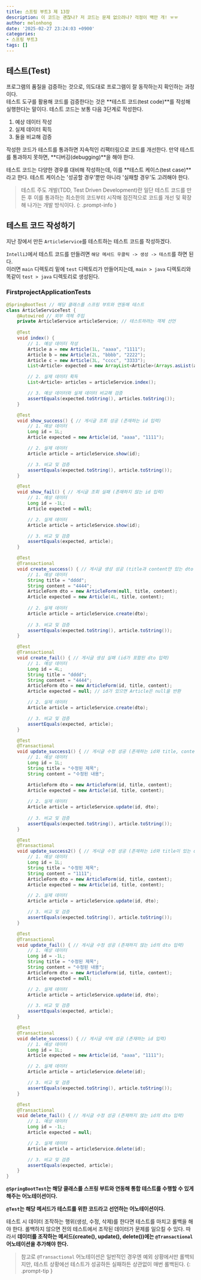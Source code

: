```yaml
---
title: 스프링 부트3 제 13장
description: 이 코드는 괜찮나? 저 코드는 문제 없으려나? 걱정이 백만 개! ㅠㅠ
author: melonhong
date: '2025-02-27 23:24:03 +0900'
categories:
- 스프링 부트3
tags: []
---
```

## 테스트(Test)
프로그램의 품질을 검증하는 것으로, 의도대로 프로그램이 잘 동작하는지 확인하는 과정이다.  
테스트 도구를 활용해 코드를 검증한다는 것은 **테스트 코드(test code)**를 작성해 실행한다는 말이다. 테스트 코드는 보통 다음 3단계로 작성한다.

1. 예상 데이터 작성
2. 실제 데이터 획득
3. 둘을 비교해 검증

작성한 코드가 테스트를 통과하면 지속적인 리팩터링으로 코드를 개선한다. 만약 테스트를 통과하지 못하면, **디버깅(debugging)**을 해야 한다.  

테스트 코드는 다양한 경우를 대비해 작성하는데, 이를 **테스트 케이스(test case)**라고 한다. 테스트 케이스는 '성공할 경우'뿐만 아니라 '실패할 경우'도 고려해야 한다.

> 테스트 주도 개발(TDD, Test Driven Development)란 일단 테스트 코드를 만든 후 이를 통과하는 최소한의 코드부터 시작해 점진적으로 코드를 개선 및 확장해 나가는 개발 방식이다.
{: .prompt-info }


## 테스트 코드 작성하기
지난 장에서 만든 `ArticleService`를 테스트하는 테스트 코드를 작성하겠다.  

`IntelliJ`에서 테스트 코드를 만들려면 `해당 메서드 우클릭 -> 생성 -> 테스트`를 하면 된다.  
이러면 `main` 디렉토리 밑에 `test` 디렉토리가 만들어지는데, `main > java` 디렉토리와 똑같이 `test > java` 디렉토리로 생성된다.

### FirstprojectApplicationTests
```java
@SpringBootTest // 해당 클래스를 스프링 부트와 연동해 테스트
class ArticleServiceTest {
    @Autowired // 외부 객체 주입
    private ArticleService articleService; // 테스트하려는 객체 선언
    
    @Test
    void index() {
        // 1. 예상 데이터 작성
        Article a = new Article(1L, "aaaa", "1111");
        Article b = new Article(2L, "bbbb", "2222");
        Article c = new Article(3L, "cccc", "3333");
        List<Article> expected = new ArrayList<Article>(Arrays.asList(a, b, c));

        // 2. 실제 데이터 획득
        List<Article> articles = articleService.index();

        // 3. 예상 데이터와 실제 데이터 비교해 검증
        assertEquals(expected.toString(), articles.toString());
    }

    @Test
    void show_success() { // 게시글 조회 성공 (존재하는 id 입력)
        // 1. 예상 데이터
        Long id = 1L;
        Article expected = new Article(id, "aaaa", "1111");

        // 2. 실제 데이터
        Article article = articleService.show(id);

        // 3. 비교 및 검증
        assertEquals(expected.toString(), article.toString());
    }

    @Test
    void show_fail() { // 게시글 조회 실패 (존재하지 않는 id 입력)
        // 1. 예상 데이터
        Long id = -1L;
        Article expected = null;

        // 2. 실제 데이터
        Article article = articleService.show(id);

        // 3. 비교 및 검증
        assertEquals(expected, article);
    }

    @Test
    @Transactional
    void create_success() { // 게시글 생성 성공 (title과 content만 있는 dto 입력)
        // 1. 예상 데이터
        String title = "dddd";
        String content = "4444";
        ArticleForm dto = new ArticleForm(null, title, content);
        Article expected = new Article(4L, title, content);
        
        // 2. 실제 데이터
        Article article = articleService.create(dto);
        
        // 3. 비교 및 검증
        assertEquals(expected.toString(), article.toString());
    }

    @Test
    @Transactional
    void create_fail() { // 게시글 생성 실패 (id가 포함된 dto 입력)
        // 1. 예상 데이터
        Long id = 4L;
        String title = "dddd";
        String content = "4444";
        ArticleForm dto = new ArticleForm(id, title, content);
        Article expected = null; // id가 있으면 Article은 null을 반환

        // 2. 실제 데이터
        Article article = articleService.create(dto);

        // 3. 비교 및 검증
        assertEquals(expected, article);
    }

    @Test
    @Transactional
    void update_success1() { // 게시글 수정 성공 (존재하는 id와 title, content가 있는 dto 입력)
        // 1. 예상 데이터
        Long id = 1L;
        String title = "수정된 제목";
        String content = "수정된 내용";

        ArticleForm dto = new ArticleForm(id, title, content);
        Article expected = new Article(id, title, content);
        
        // 2. 실제 데이터
        Article article = articleService.update(id, dto);
        
        // 3. 비교 및 검증
        assertEquals(expected.toString(), article.toString());
    }

    @Test
    @Transactional
    void update_success2() { // 게시글 수정 성공 (존재하는 id와 title이 있는 dto 입력)
        // 1. 예상 데이터
        Long id = 1L;
        String title = "수정된 제목";
        String content = "1111";
        ArticleForm dto = new ArticleForm(id, title, content);
        Article expected = new Article(id, title, content);

        // 2. 실제 데이터
        Article article = articleService.update(id, dto);

        // 3. 비교 및 검증
        assertEquals(expected.toString(), article.toString());
    }

    @Test
    @Transactional
    void update_fail() { // 게시글 수정 성공 (존재하지 않는 id의 dto 입력)
        // 1. 예상 데이터
        Long id = -1L;
        String title = "수정된 제목";
        String content = "수정된 내용";
        ArticleForm dto = new ArticleForm(id, title, content);
        Article expected = null;

        // 2. 실제 데이터
        Article article = articleService.update(id, dto);

        // 3. 비교 및 검증
        assertEquals(expected, article);
    }

    @Test
    @Transactional
    void delete_success() { // 게시글 삭제 성공 (존재하는 id 입력)
        // 1. 예상 데이터
        Long id = 1L;
        Article expected = new Article(id, "aaaa", "1111");

        // 2. 실제 데이터
        Article article = articleService.delete(id);

        // 3. 비교 및 검증
        assertEquals(expected.toString(), article.toString());
    }

    @Test
    @Transactional
    void delete_fail() { // 게시글 수정 성공 (존재하지 않는 id의 dto 입력)
        // 1. 예상 데이터
        Long id = -1L;
        Article expected = null;

        // 2. 실제 데이터
        Article article = articleService.delete(id);

        // 3. 비교 및 검증
        assertEquals(expected, article);
    }
}
```
**`@SpringBootTest`는 해당 클래스를 스프링 부트와 연동해 통합 테스트를 수행할 수 있게 해주는 어노테이션이다.**  

**`@Test`는 해당 메서드가 테스트를 위한 코드라고 선언하는 어노테이션이다.**  

테스트 시 데이터 조작하는 행위(생성, 수정, 삭제)를 한다면 테스트를 마치고 롤백을 해야 한다. 롤백하지 않으면 전의 테스트에서 조작된 데이터가 문제를 일으킬 수 있다. 따라서 **데이터를 조작하는 메서드(create(), update(), delete())에는 `@Transactional` 어노테이션을 추가해야 한다.**

> 참고로 `@Transactional` 어노테이션은 일반적인 경우엔 예외 상황에서만 롤백되지만, 테스트 상황에선 테스트가 성공하든 실패하든 상관없이 매번 롤백된다.
{: .prompt-tip }